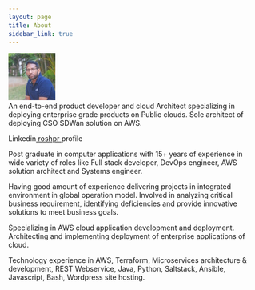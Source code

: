 ```yaml
---
layout: page
title: About
sidebar_link: true
---
```


<div>
<img src="https://github.com/roshpr/roshpr.github.com/blob/master/_images/thump_me.jpeg?raw=true" alt="me"> 
</div>
<div>
An end-to-end product developer and cloud Architect specializing in deploying enterprise grade products on Public clouds. Sole architect of deploying CSO SDWan solution on AWS.

Linkedin<a href="https://www.linkedin.com/in/roshpr/" target="_blank"> roshpr </a> profile
</div>
<p class="message">
Post graduate in computer applications with 15+ years of experience in wide variety of roles like Full stack developer, 
DevOps engineer, AWS solution architect and Systems engineer.
</p>
<p class="message">
  Having good amount of experience delivering projects in integrated environment in global operation model. 
  Involved in analyzing critical business requirement, identifying deficiencies and provide innovative 
  solutions to meet business goals.
</p>
<p class="message">
Specializing in AWS cloud application development and deployment. Architecting and implementing deployment 
of enterprise applications of cloud.
</p>
<p class="message">
Technology experience in AWS, Terraform, Microservices architecture & development, REST Webservice, Java, Python, Saltstack, Ansible, Javascript, Bash, Wordpress site hosting. 
</p>
